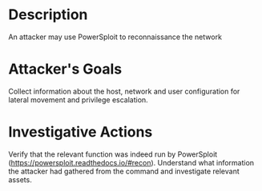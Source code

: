 # Description
An attacker may use PowerSploit to reconnaissance the network
# Attacker's Goals
Collect information about the host, network and user configuration for lateral movement and privilege escalation.
# Investigative Actions
Verify that the relevant function was indeed run by PowerSploit (https://powersploit.readthedocs.io/#recon).
Understand what information the attacker had gathered from the command and investigate relevant assets.
